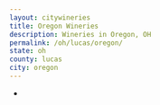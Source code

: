 ```yaml
---
layout: citywineries
title: Oregon Wineries
description: Wineries in Oregon, OH
permalink: /oh/lucas/oregon/
state: oh
county: lucas
city: oregon
---
```

-
